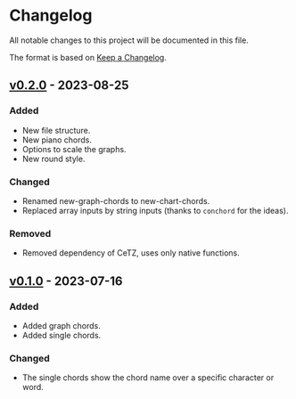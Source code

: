 # Changelog

All notable changes to this project will be documented in this file.

The format is based on [Keep a Changelog](https://keepachangelog.com/en/1.0.0/).

## [v0.2.0](https://github.com/ljgago/typst-chords/compare/v0.1.0...v0.2.0) - 2023-08-25

### Added

- New file structure.
- New piano chords.
- Options to scale the graphs.
- New round style.

### Changed

- Renamed new-graph-chords to new-chart-chords.
- Replaced array inputs by string inputs (thanks to `conchord` for the ideas).

### Removed

- Removed dependency of CeTZ, uses only native functions.

## [v0.1.0](https://github.com/ljgago/typst-chords/compare/v0.1.0...v0.1.0) - 2023-07-16

### Added

- Added graph chords.
- Added single chords.

### Changed

- The single chords show the chord name over a specific character or word.
